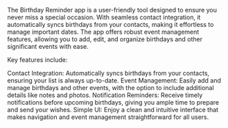 The Birthday Reminder app is a user-friendly tool designed to ensure you never miss a special occasion. With seamless contact integration, it automatically syncs birthdays from your contacts, making it effortless to manage important dates. The app offers robust event management features, allowing you to add, edit, and organize birthdays and other significant events with ease.

Key features include:

Contact Integration: Automatically syncs birthdays from your contacts, ensuring your list is always up-to-date.
Event Management: Easily add and manage birthdays and other events, with the option to include additional details like notes and photos.
Notification Reminders: Receive timely notifications before upcoming birthdays, giving you ample time to prepare and send your wishes.
Simple UI: Enjoy a clean and intuitive interface that makes navigation and event management straightforward for all users.
